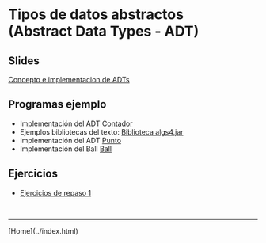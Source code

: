 # Tipos de datos abstractos<BR>(Abstract Data Types - ADT)

## Slides

[Concepto e implementacion de ADTs](../slides/01.1-ADT-sem01.pdf)

## Programas ejemplo
- Implementación del ADT [Contador](Contador.html)  
- Ejemplos bibliotecas del texto: [Biblioteca algs4.jar](Bibliotecas.html)
- Implementación del ADT [Punto](Punto2D.html)  
- Implementación del Ball [Ball](BallLauncher.html)  


<!--
- Implementación de los ADT [Bomba y Objetivo](BombasObjetivos.html)
-->

## Ejercicios

- [Ejercicios de repaso 1](Ejercicios1.pdf)  

<!--
- [Reto complementario quiz 1](reto.html)
-->

<!--
## Material complementario

- Video: [Bjarne Stroustrup - Object Oriented Programming without Inheritance](https://www.youtube.com/watch?v=xcpSLRpOMJM)
- Video: [Object-Oriented Programming is Bad](https://www.youtube.com/watch?v=QM1iUe6IofM). Nota: Son las opiniones del autor del video y no un concenso con el que estén de acuerdo la academia y la industria.
- Artículo: [Object-Oriented Programming — The Trillion Dollar Disaster](https://medium.com/better-programming/object-oriented-programming-the-trillion-dollar-disaster-92a4b666c7c7)  
-->

<BR>
<HR>
[Home](../index.html)
<BR>


